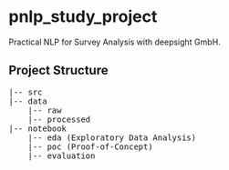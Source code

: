 # pnlp_study_project
Practical NLP for Survey Analysis with deepsight GmbH.

## Project Structure

<pre>
|-- src
|-- data
    |-- raw
    |-- processed
|-- notebook
    |-- eda (Exploratory Data Analysis)
    |-- poc (Proof-of-Concept)
    |-- evaluation
</pre>
